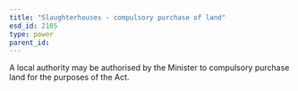 ```yaml
---
title: "Slaughterhouses - compulsory purchase of land"
esd_id: 2185
type: power
parent_id:  
---
```


A local authority may be authorised by the Minister to compulsory purchase land for the purposes of the Act.

